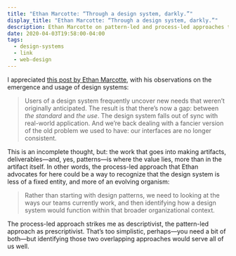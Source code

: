 ```yaml
---
title: "Ethan Marcotte: “Through a design system, darkly.”"
display_title: "Ethan Marcotte: “Through a design system, darkly.”"
description: Ethan Marcotte on pattern-led and process-led approaches to design pattern systems.
date: 2020-04-03T19:58:00-04:00
tags:
  - design-systems
  - link
  - web-design
---
```


I appreciated [this post by Ethan Marcotte](https://ethanmarcotte.com/wrote/a-design-system-darkly/), with his observations on the emergence and usage of design systems:

> Users of a design system frequently uncover new needs that weren’t originally anticipated. The result is that there’s now a gap: between *the standard* and *the use*. The design system falls out of sync with real-world application. And we’re back dealing with a fancier version of the old problem we used to have: our interfaces are no longer consistent.

This is an incomplete thought, but: the work that goes into making artifacts, deliverables—and, yes, patterns—is where the value lies, more than in the artifact itself. In other words, the process-led approach that Ethan advocates for here could be a way to recognize that the design system is less of a fixed entity, and more of an evolving organism:

> Rather than starting with design patterns, we need to looking at the ways our teams currently work, and then identifying how a design system would function within that broader organizational context.

The process-led approach strikes me as descriptivist, the pattern-led approach as prescriptivist. That’s too simplistic, perhaps—you need a bit of both—but identifying those two overlapping approaches would serve all of us well.